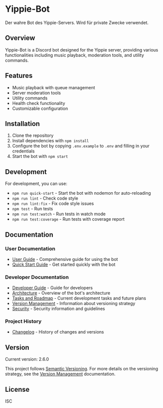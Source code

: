 # Yippie-Bot

Der wahre Bot des Yippie-Servers. Wird für private Zwecke verwendet.

## Overview

Yippie-Bot is a Discord bot designed for the Yippie server, providing various functionalities including music playback, moderation tools, and utility commands.

## Features

- Music playback with queue management
- Server moderation tools
- Utility commands
- Health check functionality
- Customizable configuration

## Installation

1. Clone the repository
2. Install dependencies with `npm install`
3. Configure the bot by copying `.env.example` to `.env` and filling in your credentials
4. Start the bot with `npm start`

## Development

For development, you can use:
- `npm run quick-start` - Start the bot with nodemon for auto-reloading
- `npm run lint` - Check code style
- `npm run lint:fix` - Fix code style issues
- `npm test` - Run tests
- `npm run test:watch` - Run tests in watch mode
- `npm run test:coverage` - Run tests with coverage report

## Documentation

### User Documentation
- [User Guide](docs/user-guide.md) - Comprehensive guide for using the bot
- [Quick Start Guide](docs/quick-start.md) - Get started quickly with the bot

### Developer Documentation
- [Developer Guide](docs/developer-guide.md) - Guide for developers
- [Architecture](docs/architecture.md) - Overview of the bot's architecture
- [Tasks and Roadmap](docs/tasks.md) - Current development tasks and future plans
- [Version Management](docs/versioning.md) - Information about versioning strategy
- [Security](docs/security.md) - Security information and guidelines

### Project History
- [Changelog](CHANGELOG.md) - History of changes and versions

## Version

Current version: 2.6.0

This project follows [Semantic Versioning](https://semver.org/). For more details on the versioning strategy, see the [Version Management](docs/versioning.md) documentation.

## License

ISC

